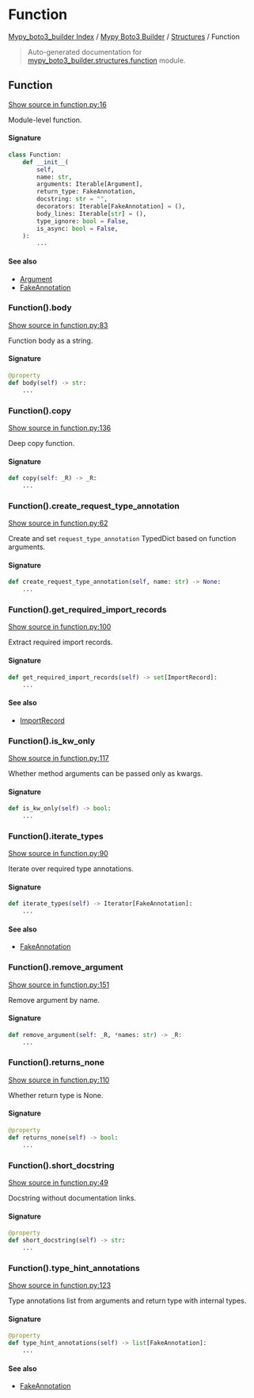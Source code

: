 # Function

[Mypy_boto3_builder Index](../../README.md#mypy_boto3_builder-index) /
[Mypy Boto3 Builder](../index.md#mypy-boto3-builder) /
[Structures](./index.md#structures) /
Function

> Auto-generated documentation for [mypy_boto3_builder.structures.function](https://github.com/youtype/mypy_boto3_builder/blob/main/mypy_boto3_builder/structures/function.py) module.

## Function

[Show source in function.py:16](https://github.com/youtype/mypy_boto3_builder/blob/main/mypy_boto3_builder/structures/function.py#L16)

Module-level function.

#### Signature

```python
class Function:
    def __init__(
        self,
        name: str,
        arguments: Iterable[Argument],
        return_type: FakeAnnotation,
        docstring: str = "",
        decorators: Iterable[FakeAnnotation] = (),
        body_lines: Iterable[str] = (),
        type_ignore: bool = False,
        is_async: bool = False,
    ):
        ...
```

#### See also

- [Argument](./argument.md#argument)
- [FakeAnnotation](../type_annotations/fake_annotation.md#fakeannotation)

### Function().body

[Show source in function.py:83](https://github.com/youtype/mypy_boto3_builder/blob/main/mypy_boto3_builder/structures/function.py#L83)

Function body as a string.

#### Signature

```python
@property
def body(self) -> str:
    ...
```

### Function().copy

[Show source in function.py:136](https://github.com/youtype/mypy_boto3_builder/blob/main/mypy_boto3_builder/structures/function.py#L136)

Deep copy function.

#### Signature

```python
def copy(self: _R) -> _R:
    ...
```

### Function().create_request_type_annotation

[Show source in function.py:62](https://github.com/youtype/mypy_boto3_builder/blob/main/mypy_boto3_builder/structures/function.py#L62)

Create and set `request_type_annotation` TypedDict based on function arguments.

#### Signature

```python
def create_request_type_annotation(self, name: str) -> None:
    ...
```

### Function().get_required_import_records

[Show source in function.py:100](https://github.com/youtype/mypy_boto3_builder/blob/main/mypy_boto3_builder/structures/function.py#L100)

Extract required import records.

#### Signature

```python
def get_required_import_records(self) -> set[ImportRecord]:
    ...
```

#### See also

- [ImportRecord](../import_helpers/import_record.md#importrecord)

### Function().is_kw_only

[Show source in function.py:117](https://github.com/youtype/mypy_boto3_builder/blob/main/mypy_boto3_builder/structures/function.py#L117)

Whether method arguments can be passed only as kwargs.

#### Signature

```python
def is_kw_only(self) -> bool:
    ...
```

### Function().iterate_types

[Show source in function.py:90](https://github.com/youtype/mypy_boto3_builder/blob/main/mypy_boto3_builder/structures/function.py#L90)

Iterate over required type annotations.

#### Signature

```python
def iterate_types(self) -> Iterator[FakeAnnotation]:
    ...
```

#### See also

- [FakeAnnotation](../type_annotations/fake_annotation.md#fakeannotation)

### Function().remove_argument

[Show source in function.py:151](https://github.com/youtype/mypy_boto3_builder/blob/main/mypy_boto3_builder/structures/function.py#L151)

Remove argument by name.

#### Signature

```python
def remove_argument(self: _R, *names: str) -> _R:
    ...
```

### Function().returns_none

[Show source in function.py:110](https://github.com/youtype/mypy_boto3_builder/blob/main/mypy_boto3_builder/structures/function.py#L110)

Whether return type is None.

#### Signature

```python
@property
def returns_none(self) -> bool:
    ...
```

### Function().short_docstring

[Show source in function.py:49](https://github.com/youtype/mypy_boto3_builder/blob/main/mypy_boto3_builder/structures/function.py#L49)

Docstring without documentation links.

#### Signature

```python
@property
def short_docstring(self) -> str:
    ...
```

### Function().type_hint_annotations

[Show source in function.py:123](https://github.com/youtype/mypy_boto3_builder/blob/main/mypy_boto3_builder/structures/function.py#L123)

Type annotations list from arguments and return type with internal types.

#### Signature

```python
@property
def type_hint_annotations(self) -> list[FakeAnnotation]:
    ...
```

#### See also

- [FakeAnnotation](../type_annotations/fake_annotation.md#fakeannotation)
